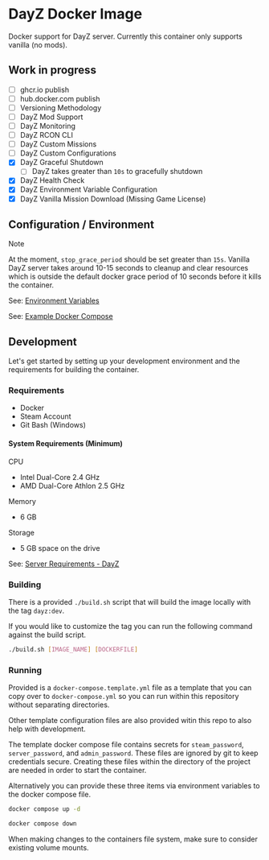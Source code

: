 # DayZ Docker Image

Docker support for DayZ server. Currently this container only supports vanilla (no mods).

## Work in progress

- [ ] ghcr.io publish
- [ ] hub.docker.com publish
- [ ] Versioning Methodology
- [ ] DayZ Mod Support
- [ ] DayZ Monitoring
- [ ] DayZ RCON CLI
- [ ] DayZ Custom Missions
- [ ] DayZ Custom Configurations
- [x] DayZ Graceful Shutdown
	- [ ] DayZ takes greater than `10s` to gracefully shutdown
- [x] DayZ Health Check
- [x] DayZ Environment Variable Configuration
- [x] DayZ Vanilla Mission Download (Missing Game License)

## Configuration / Environment


> [!NOTE]
> At the moment, `stop_grace_period` should be set greater than `15s`. Vanilla DayZ server takes around 10-15 seconds to cleanup and clear resources which is outside the default docker grace period of 10 seconds before it kills the container.

See: [Environment Variables](ENVIRONMENT.md)

See: [Example Docker Compose](docker-compose.template.yml)

## Development

Let's get started by setting up your development environment and the requirements for building the container.

### Requirements

- Docker
- Steam Account
- Git Bash (Windows)

#### System Requirements (Minimum)

CPU

- Intel Dual-Core 2.4 GHz
- AMD Dual-Core Athlon 2.5 GHz

Memory

- 6 GB

Storage

- 5 GB space on the drive 

See: [Server Requirements - DayZ](https://community.bistudio.com/wiki/DayZ:Server_Requirements)

### Building

There is a provided `./build.sh` script that will build the image locally with the tag `dayz:dev`.

If you would like to customize the tag you can run the following command against the build script.

```bash
./build.sh [IMAGE_NAME] [DOCKERFILE]
```

### Running

Provided is a `docker-compose.template.yml` file as a template that you can copy over to `docker-compose.yml` so you can run within this repository without separating directories.

Other template configuration files are also provided witin this repo to also help with development.

The template docker compose file contains secrets for `steam_password`, `server_password`, and `admin_password`. These files are ignored by git to keep credentials secure. Creating these files within the directory of the project are needed in order to start the container.

Alternatively you can provide these three items via environment variables to the docker compose file.

```bash
docker compose up -d
```

```bash
docker compose down
```

When making changes to the containers file system, make sure to consider existing volume mounts. 